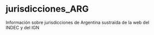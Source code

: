 # jurisdicciones_ARG
Información sobre jurisdicciones de Argentina sustraída de la web del INDEC y del IGN
